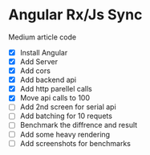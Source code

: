# Angular Rx/Js Sync
Medium article code

- [x] Install Angular
- [x] Add Server
- [x] Add cors
- [x] Add backend api
- [x] Add http parellel calls
- [x] Move api calls to 100
- [ ] Add 2nd screen for serial api
- [ ] Add batching for 10 requets
- [ ] Benchmark the diffrence and result
- [ ] Add some heavy rendering
- [ ] Add screenshots for benchmarks